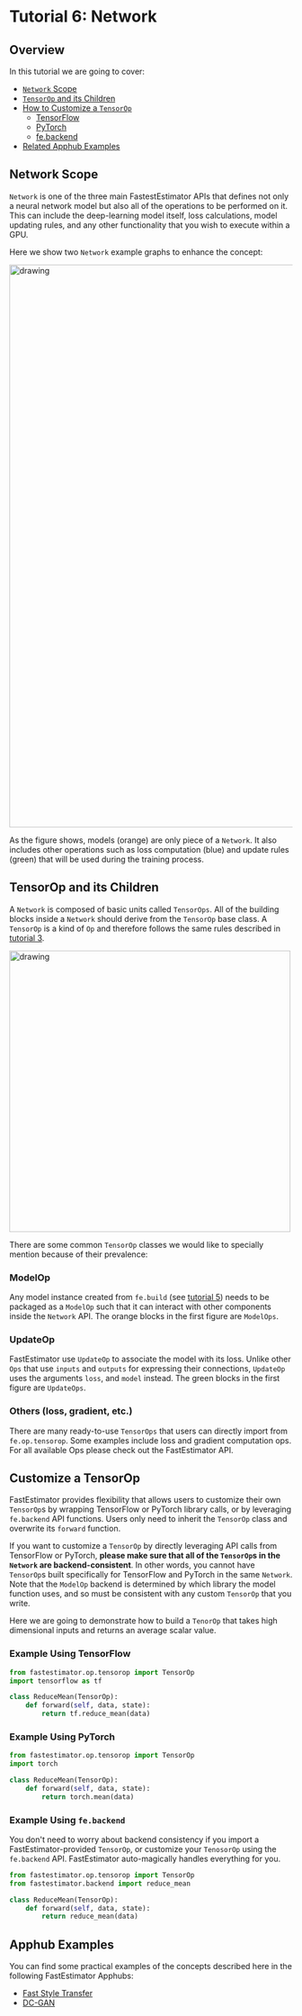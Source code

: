 # Tutorial 6: Network 

## Overview
In this tutorial we are going to cover:
* [`Network` Scope](./tutorials/beginner/t06_network#t06network)
* [`TensorOp` and its Children](./tutorials/beginner/t06_network#t06tensorop)
* [How to Customize a `TensorOp`](./tutorials/beginner/t06_network#t06customize)
    * [TensorFlow](./tutorials/beginner/t06_network#t06tf)
    * [PyTorch](./tutorials/beginner/t06_network#t06torch)
    * [fe.backend](./tutorials/beginner/t06_network#t06backend)
* [Related Apphub Examples](./tutorials/beginner/t06_network#t06apphub)

<a id='t06network'></a>

## Network Scope
`Network` is one of the three main FastestEstimator APIs that defines not only a neural network model but also all of the operations to be performed on it. This can include the deep-learning model itself, loss calculations, model updating rules, and any other functionality that you wish to execute within a GPU. 
 
Here we show two `Network` example graphs to enhance the concept:

<img src="assets/branches/r1.0/tutorial/../resources/t06_network_example.png" alt="drawing" width="1000"/> 



As the figure shows, models (orange) are only piece of a `Network`. It also includes other operations such as loss computation (blue) and update rules (green) that will be used during the training process. 

<a id='t06tensorop'></a>

## TensorOp and its Children

A `Network` is composed of basic units called `TensorOps`. All of the building blocks inside a `Network` should derive from the `TensorOp` base class. A `TensorOp` is a kind of `Op` and therefore follows the same rules described in [tutorial 3](./tutorials/beginner/t03_operator). 

<img src="assets/branches/r1.0/tutorial/../resources/t06_tensorop_class.png" alt="drawing" width="500"/>

There are some common `TensorOp` classes we would like to specially mention because of their prevalence:

### ModelOp
Any model instance created from `fe.build` (see [tutorial 5](./tutorials/beginner/t05_model)) needs to be packaged as a `ModelOp` such that it can interact with other components inside the `Network` API. The orange blocks in the first figure are `ModelOps`.

### UpdateOp
FastEstimator use `UpdateOp` to associate the model with its loss. Unlike other `Ops` that use `inputs` and `outputs` for expressing their connections, `UpdateOp` uses the arguments `loss`, and `model` instead. The green blocks in the first figure are `UpdateOps`.

### Others (loss, gradient, etc.)
There are many ready-to-use `TensorOps` that users can directly import from `fe.op.tensorop`. Some examples include loss and gradient computation ops. For all available Ops please check out the FastEstimator API.


<a id='t06customize'></a>

## Customize a TensorOp
FastEstimator provides flexibility that allows users to customize their own `TensorOp`s by wrapping TensorFlow or PyTorch library calls, or by leveraging `fe.backend` API functions. Users only need to inherit the `TensorOp` class and overwrite its `forward` function.

If you want to customize a `TensorOp` by directly leveraging API calls from TensorFlow or PyTorch, **please make sure that all of the `TensorOp`s in the `Network` are backend-consistent**. In other words, you cannot have `TensorOp`s built specifically for TensorFlow and PyTorch in the same `Network`. Note that the `ModelOp` backend is determined by which library the model function uses, and so must be consistent with any custom `TensorOp` that you write.

Here we are going to demonstrate how to build a `TenorOp` that takes high dimensional inputs and returns an average scalar value.

<a id='t06tf'></a>

### Example Using TensorFlow


```python
from fastestimator.op.tensorop import TensorOp
import tensorflow as tf

class ReduceMean(TensorOp):
    def forward(self, data, state):
        return tf.reduce_mean(data)
```

<a id='t06torch'></a>

### Example Using PyTorch


```python
from fastestimator.op.tensorop import TensorOp
import torch

class ReduceMean(TensorOp):
    def forward(self, data, state):
        return torch.mean(data)
```

<a id='t06backend'></a>

### Example Using `fe.backend`
You don't need to worry about backend consistency if you import a FastEstimator-provided `TensorOp`, or customize your `TenosorOp` using the `fe.backend` API. FastEstimator auto-magically handles everything for you. 


```python
from fastestimator.op.tensorop import TensorOp
from fastestimator.backend import reduce_mean

class ReduceMean(TensorOp):
    def forward(self, data, state):
        return reduce_mean(data)
```

<a id='t06apphub'></a>

## Apphub Examples
You can find some practical examples of the concepts described here in the following FastEstimator Apphubs:

* [Fast Style Transfer](./examples/style_transfer/fst)
* [DC-GAN](./examples/image_generation/dcgan)
